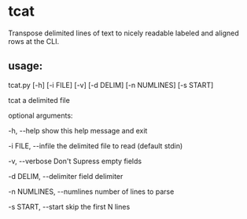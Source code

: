 tcat
====

Transpose delimited lines of text to nicely readable labeled and aligned rows at the CLI.

usage: 
----

tcat.py [-h] [-i FILE] [-v] [-d DELIM] [-n NUMLINES] [-s START]

tcat a delimited file

optional arguments:

  -h, --help            show this help message and exit

  -i FILE, --infile 
                        the delimited file to read (default stdin)

  -v, --verbose         Don't Supress empty fields

  -d DELIM, --delimiter 
                        field delimiter

  -n NUMLINES, --numlines 
                        number of lines to parse

  -s START, --start 
                        skip the first N lines

